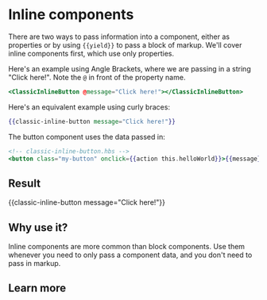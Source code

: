 # Inline components

There are two ways to pass information into a component, either as properties or by using `{{yield}}` to pass a block of markup. We'll cover inline components first, which use only properties.

Here's an example using Angle Brackets, where we are passing in a string "Click here!". Note the `@` in front of the property name.

```hbs
<ClassicInlineButton @message="Click here!"></ClassicInlineButton>
```

Here's an equivalent example using curly braces:

```hbs
{{classic-inline-button message="Click here!"}}
```

The button component uses the data passed in:

```hbs
<!-- classic-inline-button.hbs -->
<button class="my-button" onclick={{action this.helloWorld}}>{{message}}</button>
```

## Result

{{classic-inline-button message="Click here!"}}

## Why use it?

Inline components are more common than block components. Use them whenever you need to only pass a component data, and you don't need to pass in markup.

## Learn more

